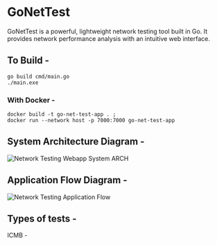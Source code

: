 # GoNetTest
GoNetTest is a powerful, lightweight network testing tool built in Go. It provides network performance analysis with an intuitive web interface.

## To Build -
```
go build cmd/main.go
./main.exe
```
### With Docker -
```
docker build -t go-net-test-app . ;
docker run --network host -p 7000:7000 go-net-test-app
```
## System Architecture Diagram -
![Network Testing Webapp System ARCH](https://github.com/user-attachments/assets/d4563d27-be0a-4aad-b78e-80f2e9b19865)

## Application Flow Diagram -
![Network Testing Application Flow](https://github.com/user-attachments/assets/272cf95b-0e15-4226-8ec4-3e1b6e47495d)

## Types of tests -
 
ICMB -